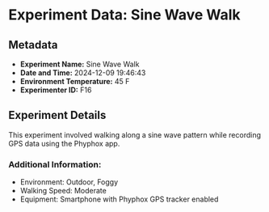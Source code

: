 # Experiment Data: Sine Wave Walk

## Metadata
- **Experiment Name:** Sine Wave Walk
- **Date and Time:** 2024-12-09 19:46:43
- **Environment Temperature:** 45 F
- **Experimenter ID:** F16

## Experiment Details
This experiment involved walking along a sine wave pattern while recording GPS data using the Phyphox app.

### Additional Information:
- Environment: Outdoor, Foggy
- Walking Speed: Moderate
- Equipment: Smartphone with Phyphox GPS tracker enabled
